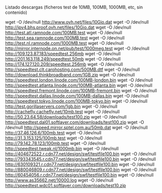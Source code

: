 Listado descargas (ficheros test de 10MB, 100MB, 1000MB, etc, sin contenido)

wget -O /dev/null http://www.ovh.net/files/10Gio.dat
wget -O /dev/null http://ipv4.bhs.proof.ovh.net/files/10Gio.dat
wget -O /dev/null http://test.atl.ramnode.com/100MB.test
wget -O /dev/null http://test.sea.ramnode.com/100MB.test
wget -O /dev/null http://test.nl.ramnode.com/1000MB.test
wget -O /dev/null http://mirror.internode.on.net/pub/test/1000meg.test
wget -O /dev/null http://109.123.87.183/speedtest.256mb
wget -O /dev/null http://201.163.118.249/speedtest.50mb
wget -O /dev/null http://174.127.120.209/speedtest.256mb
wget -O /dev/null http://speedtest.clt.carohosting.com/500MB.dtf
wget -O /dev/null http://download.thinkbroadband.com/1GB.zip
wget -O /dev/null http://speedtest.london.linode.com/100MB-london.bin
wget -O /dev/null http://speedtest.atlanta.linode.com/100MB-atlanta.bin
wget -O /dev/null http://speedtest.fremont.linode.com/100MB-fremont.bin
wget -O /dev/null http://speedtest.dallas.linode.com/100MB-dallas.bin
wget -O /dev/null http://speedtest.tokyo.linode.com/100MB-tokyo.bin
wget -O /dev/null http://test.gorillaservers.com/1gb.bin
wget -O /dev/null http://cachefly.cachefly.net/10mb.test
wget -O /dev/null http://50.23.64.58/downloads/test100.zip
wget -O /dev/null http://speedtest.dal01.softlayer.com/downloads/test100.zip
wget -O /dev/null http://speed.mirror.sptel.com.au/50mb.dat
wget -O /dev/null http://37.46.126.6/100mb.test
wget -O /dev/null http://31.3.153.125/100mb.test
wget -O /dev/null http://79.142.78.123/100mb.test
wget -O /dev/null http://speedtest.tweak.nl/1000mb.bin
wget -O /dev/null http://404672522.r.cdn77.net/design/swf/testfile100.bin
wget -O /dev/null http://793343545.r.cdn77.net/design/swf/testfile100.bin
wget -O /dev/null http://630109321.r.cdn77.net/design/swf/testfile100.bin
wget -O /dev/null http://880046809.r.cdn77.net/design/swf/testfile100.bin
wget -O /dev/null http://60454056.r.cdn77.net/design/swf/testfile100.bin
wget -O /dev/null http://www.as35662.net/10000.log
wget -O /dev/null http://speedtest.wdc01.softlayer.com/downloads/test10.zip

